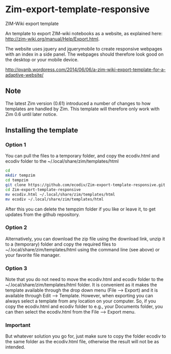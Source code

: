 Zim-export-template-responsive
==============================

ZIM-Wiki export template

An template to export ZIM-wiki notebooks as a website, as explained here: http://zim-wiki.org/manual/Help/Export.html.

The website uses jquery and jquerymobile to create responsive webpages with an index in a side panel. The webpages should therefore look good on the desktop or your mobile device.

http://pvanb.wordpress.com/2014/06/06/a-zim-wiki-export-template-for-a-adaptive-website/

## Note
The latest Zim version (0.61) introduced a number of changes to how templates are handled by Zim. This template will therefore only work with Zim 0.6 until later notice.

## Installing the template

### Option 1
You can pull the files to a temporary folder, and copy the ecodiv.html and ecodiv folder to the ~/.local/share/zim/templates/html

```bash
cd
mkdir tempzim
cd tempzim
git clone https://github.com/ecodiv/Zim-export-template-responsive.git
cd Zim-export-template-responsive
mv ecodiv.html ~/.local/share/zim/templates/html
mv ecodiv ~/.local/share/zim/templates/html
```

After this you can delete the tempzim folder if you like or leave it, to get updates from the github repository.

### Option 2
Alternatively, you can download the zip file using the download link, unzip it to a (temporary) folder and copy the required files to ~/.local/share/zim/templates/html using the command line (see above) or your favorite file manager.

### Option 3
Note that you do not need to move the ecodiv.html and ecodiv folder to the ~/.local/share/zim/templates/html folder. It is convenient as it makes the template available through the drop down menu (File --> Export) and it is available through Edit --> Template. However, when exporting you can always select a template from any location on your computer. So, if you copy the ecodiv.html and ecodiv folder to e.g., your Documents folder, you can then select the ecodiv.html from the File --> Export menu.

### Important
But whatever solution you go for, just make sure to copy the folder ecodiv to the same folder as the ecodiv.html file, otherwise the result will not be as intended.

